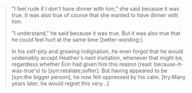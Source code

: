 > "I feel rude if I don't have dinner with him," she said because it was true. It was also true of course that she wanted to have dinner with him.
>
> "I understand," he said because it was true. But it was also true that he could feel hurt at the same time [better-wording:].
>
> In his self-pity and growing indignation, he even forgot that he would undeniably accept Heather's next invitation, whenever that might be, regardless whether Erin had given him this reason (read: because-it-was-true's) to [syn:retaliate;softer]. But having appeared to be [syn:the bigger person], he now felt oppressed by his calm. [try:Many years later, he would regret this very...]
